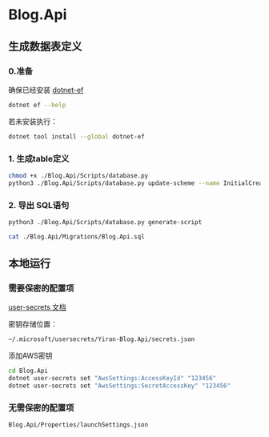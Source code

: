 # Blog.Api

## 生成数据表定义

### 0.准备

确保已经安装 [dotnet-ef](https://learn.microsoft.com/en-us/ef/core/cli/dotnet)

```bash
dotnet ef --help
```

若未安装执行：

```bash
dotnet tool install --global dotnet-ef
```

### 1. 生成table定义

```bash
chmod +x ./Blog.Api/Scripts/database.py
python3 ./Blog.Api/Scripts/database.py update-scheme --name InitialCreate
```

### 2. 导出 SQL语句

```bash
python3 ./Blog.Api/Scripts/database.py generate-script

cat ./Blog.Api/Migrations/Blog.Api.sql

```

## 本地运行

### 需要保密的配置项
[user-secrets 文档](https://learn.microsoft.com/en-us/aspnet/core/security/app-secrets?view=aspnetcore-7.0&tabs=linux)

密钥存储位置：

```txt
~/.microsoft/usersecrets/Yiran-Blog.Api/secrets.json
```

添加AWS密钥

```bash
cd Blog.Api
dotnet user-secrets set "AwsSettings:AccessKeyId" "123456"
dotnet user-secrets set "AwsSettings:SecretAccessKey" "123456"
```

### 无需保密的配置项

```txt
Blog.Api/Properties/launchSettings.json
```


